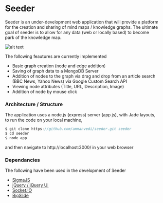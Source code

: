 # Seeder 

Seeder is an under-development web application that will provide a platform for the creation and sharing of mind maps / knowledge graphs. The ultimate goal of seeder is to allow for any data (web or locally based) to become park of the knowledge map.

![alt text](http://i.imgur.com/suraHQ2.png)

The following feautures are currently implemented

 * Basic graph creation (node and edge addition)
 * Saving of graph data to a MongoDB Server
 * Addition of nodes to the graph via drag and drop from an article search (BBC News, Yahoo News) via Google Custom Search API
 * Viewing node attributes (Title, URL, Description, Image)
 * Addition of node by mouse click
 
### Architecture / Structure

The application uses a node.js (express) server (app.js), with Jade layouts, to run the code on your local machine, 

```javascript
$ git clone https://github.com/ammanvedi/seeder.git seeder
$ cd seeder
$ node app
```
and then navigate to http://localhost:3000/ in your web browser

### Dependancies

The following have been used in the development of Seeder

* [SigmaJS](https://github.com/jacomyal/sigma.js/)
* [jQuery / jQuery UI](https://github.com/jquery/jquery)
* [Socket.IO](https://github.com/learnboost/socket.io)
* [BigSlide](https://github.com/ascott1/bigSlide.js)
